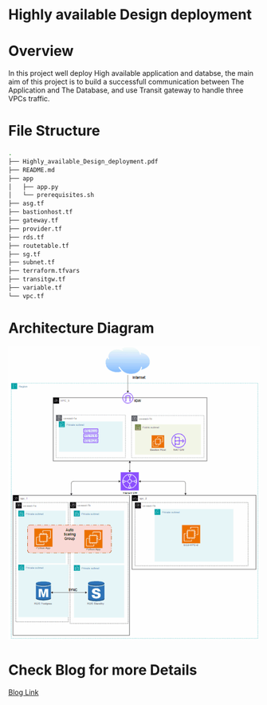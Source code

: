 # Highly available Design deployment

# Overview

In this project well deploy High available application and databse, the main aim of this project is to build a successfull communication between The Application and The Database, and use Transit gateway to handle three VPCs traffic.

# File Structure
```bash
.
├── Highly_available_Design_deployment.pdf
├── README.md
├── app
│   ├── app.py
│   └── prerequisites.sh
├── asg.tf
├── bastionhost.tf
├── gateway.tf
├── provider.tf
├── rds.tf
├── routetable.tf
├── sg.tf
├── subnet.tf
├── terraform.tfvars
├── transitgw.tf
├── variable.tf
└── vpc.tf
```
# Architecture Diagram
![IAM Role Attached](images/Highly_available_Design_deployment.gif)

# Check Blog for more Details

[Blog Link](https://devops-journey.gitbook.io/devops-journey-docs/terraform-labs/aws-highly-available-design-deployment)
